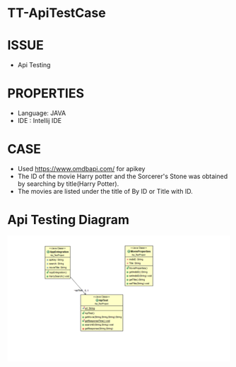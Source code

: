 # TT-ApiTestCase
# ISSUE
* Api Testing
# PROPERTIES
*  Language: JAVA
*  IDE : Intellij IDE
#  CASE
* Used https://www.omdbapi.com/ for apikey
* The ID of the movie Harry potter and the Sorcerer's Stone was obtained by searching by title(Harry Potter).
* The movies are listed under the title of By ID or Title with ID.
# Api Testing Diagram
![alt text](https://github.com/sibelldgnn/TT-ApiTestCase/blob/master/uml1.PNG)
